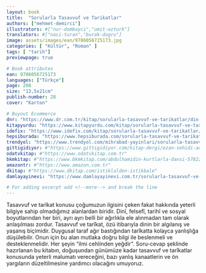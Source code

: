 ```yaml
---
layout: book
title:  "Sorularla Tasavvuf ve Tarikatlar"
authors: ["mehmet-demirci"]
illustrators: #["nur-dombayci","umit-ozturk"]
translators: #["naci-turan","burak-dogru"]
image: assets/images/ean/9786056725173.jpg
categories: [ "Kültür", "Roman" ]
tags: [ "tarih"]
previewpage: true

# Book attributes
ean: 9786056725173
languages: ["Türkçe"]
page: 208
size: "13,5x21cm"
publish-number: 28
cover: "Karton"

# Buyout Ecommerce
dnr: "https://www.dr.com.tr/kitap/sorularla-tasavvuf-ve-tarikatlar/din-mitoloji/tasavvuf/urunno=0001701902001"
kitapyurdu: "https://www.kitapyurdu.com/kitap/sorularla-tasavvuf-ve-tarikatler/425306.html&filter_name=Sorularla+Tasavvuf"
idefix: "https://www.idefix.com/kitap/sorularla-tasavvuf-ve-tarikatlar/din-mitoloji/tasavvuf/urunno=0001701902001"
hepsiburada: "https://www.hepsiburada.com/sorularla-tasavvuf-ve-tarikatlar-p-HBV0000060VEN"
trendyol: "https://www.trendyol.com/mihrabad-yayinlari/sorularla-tasavvuf-ve-tarikatlar-p-3415726"
gittigidiyor: #"https://www.gittigidiyor.com/kitap-dergi/ezan-sehidi-adnan-menderes_pdp_732728793"
odatvkitap: #"https://www.odatvkitap.com.tr"
bkmkitap: #"https://www.bkmkitap.com/abdulhamidin-kurtlarla-dansi-578226"
amazontr: #"https://www.amazon.com.tr"
dkitap: #"https://www.dkitap.com/istiklalden-istikbale"
damlayayinevi: "https://www.damlayayinevi.com.tr/sorularla-tasavvuf-ve-tarikatlar"

# For adding excerpt add <!--more--> and break the line
---
```

Tasavvuf ve tarîkat konusu çoğumuzun ilgisini çeken fakat hakkında yeterli bilgiye sahip olmadığımız alanlardan biridir. Dinî, felsefî, tarihî ve sosyal boyutlarından her biri, ayrı ayrı belli bir ağırlıkla ele alınmadan tam olarak anlaşılması zordur.
Tasavvuf ve tarîkat, özü itibarıyla dinin bir algılanış ve yaşanış biçimidir. Duygusal taraf ağır bastığından tarîkatta kolayca yanlışlığa düşülebilir. Onun için bu alan mutlaka doğru bilgi ile beslenmeli ve desteklenmelidir. Her şeyin “ilmi cehlinden yeğdir”.
Soru-cevap şeklinde hazırlanan bu kitabın, doğuşundan günümüze kadar tasavvuf ve tarîkatlar konusunda yeterli malumatı vereceğini, bazı yanlış kanaatlerin ve ön yargıların düzeltilmesine yardımcı olacağını umuyoruz.
<!--more--> 